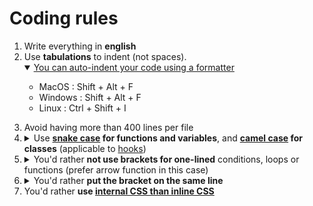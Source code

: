 # Coding rules

<ol>
<li>Write everything in <b>english</b></li>
<li>Use <b>tabulations</b> to indent (not spaces).</li>
<details open>
	<summary><u>You can auto-indent your code using a formatter</u></summary>
	<ul>
		<li>MacOS :	Shift + Alt + F</li>
		<li>Windows :	Shift + Alt + F</li>
		<li>Linux :	Ctrl + Shift + I</li>
	<ul>
</details>

<li>Avoid having more than 400 lines per file</li>
<li>
<details>
	<summary>Use <b><a href="https://en.wikipedia.org/wiki/Snake_case" target="_blank">snake case</a> for functions and variables</b>, and <b><a href="https://en.wikipedia.org/wiki/Camel_case" target="_blank">camel case</a> for classes</b> (applicable to <a href="https://reactjs.org/docs/hooks-intro.html" target="_blank">hooks</a>)</summary>
	
```js
// Correct
function my_function() {
	// ...
	return true;
}
// DON'T
function MyFunction() {
	// ...
	return true;
}

// Correct
function MyHook() {
	// ...
	return <img/>;
}
// DON'T
function my_hook() {
	// ...
	return <img/>;
}
```
</details></li>
<li><details>
	<summary>You'd rather <b>not use brackets for one-lined</b> conditions, loops or functions (prefer arrow function in this case)</summary>

```js
// Correct
if (test)
	return true;

// Correct
if (test) return true;

// DON'T
if (test) {
	return true;
}

// Correct
const func = () => true;
const MyHook = () => <img/>;

// DON'T
function my_function() {
	return true;
}
```
</details></li>

<li><details>
	<summary>You'd rather <b>put the bracket on the same line</b></summary>

```js
// Correct
function my_function() {
	// ...
	return true;
}
// DON'T
function MyFunction() {
	// ...
	return true;
}
```
</details></li>

<li>You'd rather <b>use <a href="https://www.hostinger.com/tutorials/difference-between-inline-external-and-internal-css" target="_blank">internal CSS than inline CSS</a></b></li>

</ol>